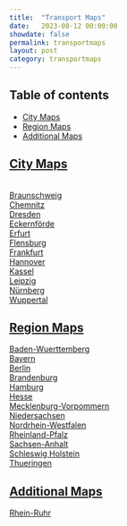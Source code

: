 ```yaml
---
title:  "Transport Maps"
date:   2023-08-12 00:00:00
showdate: false
permalink: transportmaps
layout: post
category: transportmaps
---
```



## Table of contents

- [City Maps](#citymaps)
- [Region Maps](#regionmaps)
- [Additional Maps](#additionalmaps)

## [City Maps](#citymaps)


<span> <br> </span>
[Braunschweig](/citymaps/Braunschweig.pdf)
<span> <br> </span>
[Chemnitz](/citymaps/Chemnitz.pdf)
<span> <br> </span>
[Dresden](/citymaps/Dresden.pdf)
<span> <br> </span>
[Eckernförde](/citymaps/Eckernförde.pdf)
<span> <br> </span>
[Erfurt](/citymaps/Erfurt.pdf)
<span> <br> </span>
[Flensburg](/citymaps/Flensburg.pdf)
<span> <br> </span>
[Frankfurt](/citymaps/Frankfurt.pdf)
<span> <br> </span>
[Hannover](/citymaps/Hannover.pdf)
<span> <br> </span>
[Kassel](/citymaps/Kassel.pdf)
<span> <br> </span>
[Leipzig](/citymaps/Leipzig.pdf)
<span> <br> </span>
[Nürnberg](/citymaps/Nürnberg.pdf)
<span> <br> </span>
[Wuppertal](/citymaps/Wuppertal.pdf)




## [Region Maps](#regionmaps)

[Baden-Wuerttemberg](/maps/Baden-Wuerttemberg.pdf)
<span> <br> </span>
[Bayern](/maps/Bayern.pdf)
<span> <br> </span>
[Berlin](/maps/Berlin.pdf)
<span> <br> </span>
[Brandenburg](/maps/Brandenburg.pdf)
<span> <br> </span>
[Hamburg](/maps/Hamburg.pdf)
<span> <br> </span>
[Hesse](/maps/Hessen.pdf)
<span> <br> </span>
[Mecklenburg-Vorpommern](/maps/Mecklenburg-Vorpommern.pdf)
<span> <br> </span>
[Niedersachsen](/maps/Niedersachsen.pdf)
<span> <br> </span>
[Nordrhein-Westfalen](/maps/Nordrhein-Westfalen.pdf)
<span> <br> </span>
[Rheinland-Pfalz](/maps/Rheinland-Pfalz.pdf)
<span> <br> </span>
[Sachsen-Anhalt](/maps/Sachsen-Anhalt.pdf)
<span> <br> </span>
[Schleswig Holstein](/maps/Schleswig_Holstein.pdf)
<span> <br> </span>
[Thueringen](/maps/Thueringen.pdf)

## [Additional Maps](#additionalmaps)

[Rhein-Ruhr](/additionalmaps/rhein-ruhr.pdf)
<span> <br> </span>
